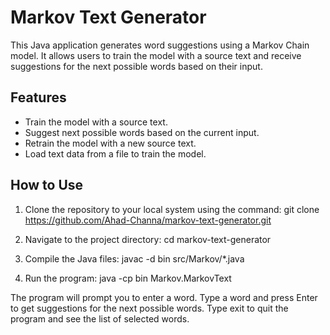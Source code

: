 # Markov Text Generator
This Java application generates word suggestions using a Markov Chain model. It allows users to train the model with a source text and receive suggestions for the next possible words based on their input.

## Features

- Train the model with a source text.
- Suggest next possible words based on the current input.
- Retrain the model with a new source text.
- Load text data from a file to train the model.

## How to Use
1. Clone the repository to your local system using the command:
git clone https://github.com/Ahad-Channa/markov-text-generator.git

2. Navigate to the project directory:
cd markov-text-generator

3. Compile the Java files:
javac -d bin src/Markov/*.java

4. Run the program:
java -cp bin Markov.MarkovText

The program will prompt you to enter a word. Type a word and press Enter to get suggestions for the next possible words.
Type exit to quit the program and see the list of selected words.
